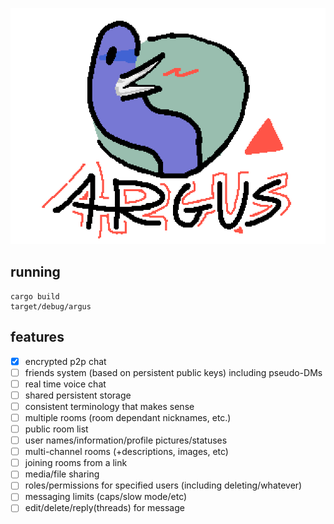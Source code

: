 ![peacock logo](pkc.png)

## running

```
cargo build
target/debug/argus
```

## features
- [x] encrypted p2p chat
- [ ] friends system (based on persistent public keys) including pseudo-DMs
- [ ] real time voice chat
- [ ] shared persistent storage
- [ ] consistent terminology that makes sense
- [ ] multiple rooms (room dependant nicknames, etc.)
- [ ] public room list
- [ ] user names/information/profile pictures/statuses
- [ ] multi-channel rooms (+descriptions, images, etc)
- [ ] joining rooms from a link
- [ ] media/file sharing
- [ ] roles/permissions for specified users (including deleting/whatever)
- [ ] messaging limits (caps/slow mode/etc)
- [ ] edit/delete/reply(threads) for message
